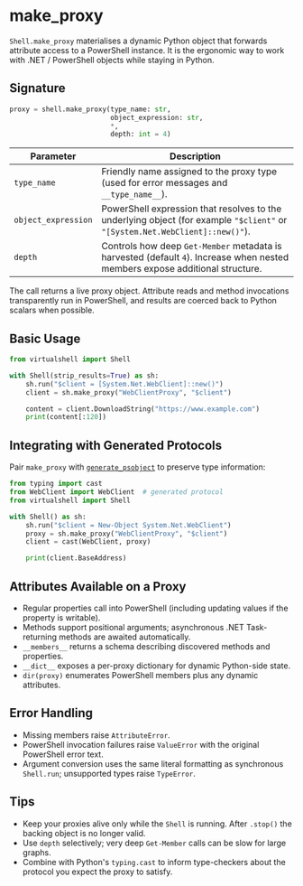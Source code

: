 # make_proxy

`Shell.make_proxy` materialises a dynamic Python object that forwards attribute access to a PowerShell instance. It is the ergonomic way to work with .NET / PowerShell objects while staying in Python.

## Signature

```python
proxy = shell.make_proxy(type_name: str,
                         object_expression: str,
                         *,
                         depth: int = 4)
```

| Parameter | Description |
|-----------|-------------|
| `type_name` | Friendly name assigned to the proxy type (used for error messages and `__type_name__`). |
| `object_expression` | PowerShell expression that resolves to the underlying object (for example `"$client"` or `"[System.Net.WebClient]::new()"`). |
| `depth` | Controls how deep `Get-Member` metadata is harvested (default `4`). Increase when nested members expose additional structure. |

The call returns a live proxy object. Attribute reads and method invocations transparently run in PowerShell, and results are coerced back to Python scalars when possible.

## Basic Usage

```python
from virtualshell import Shell

with Shell(strip_results=True) as sh:
    sh.run("$client = [System.Net.WebClient]::new()")
    client = sh.make_proxy("WebClientProxy", "$client")

    content = client.DownloadString("https://www.example.com")
    print(content[:120])
```

## Integrating with Generated Protocols

Pair `make_proxy` with [`generate_psobject`](generate_psobject.md) to preserve type information:

```python
from typing import cast
from WebClient import WebClient  # generated protocol
from virtualshell import Shell

with Shell() as sh:
    sh.run("$client = New-Object System.Net.WebClient")
    proxy = sh.make_proxy("WebClientProxy", "$client")
    client = cast(WebClient, proxy)

    print(client.BaseAddress)
```

## Attributes Available on a Proxy

- Regular properties call into PowerShell (including updating values if the property is writable).
- Methods support positional arguments; asynchronous .NET Task-returning methods are awaited automatically.
- `__members__` returns a schema describing discovered methods and properties.
- `__dict__` exposes a per-proxy dictionary for dynamic Python-side state.
- `dir(proxy)` enumerates PowerShell members plus any dynamic attributes.

## Error Handling

- Missing members raise `AttributeError`.
- PowerShell invocation failures raise `ValueError` with the original PowerShell error text.
- Argument conversion uses the same literal formatting as synchronous `Shell.run`; unsupported types raise `TypeError`.

## Tips

- Keep your proxies alive only while the `Shell` is running. After `.stop()` the backing object is no longer valid.
- Use `depth` selectively; very deep `Get-Member` calls can be slow for large graphs.
- Combine with Python's `typing.cast` to inform type-checkers about the protocol you expect the proxy to satisfy.
